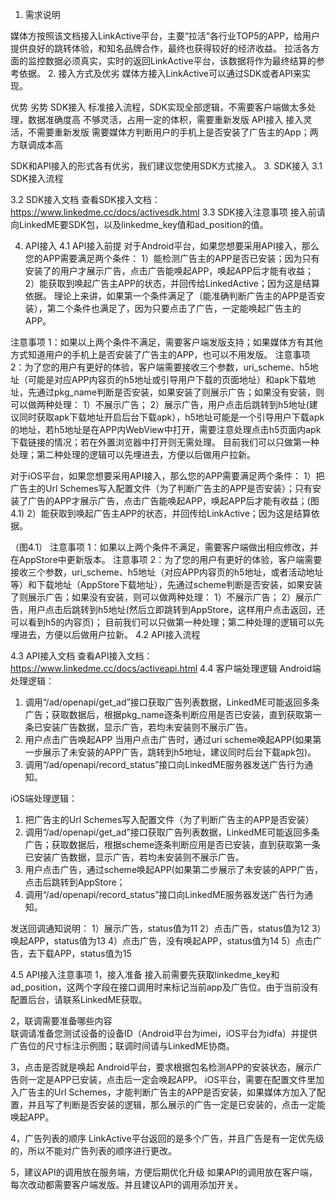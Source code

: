 1. 需求说明

媒体方按照该文档接入LinkActive平台，主要“拉活”各行业TOP5的APP，给用户提供良好的跳转体验，和知名品牌合作，最终也获得较好的经济收益。
拉活各方面的监控数据必须真实，实时的返回LinkActive平台，该数据将作为最终结算的参考依据。
2. 接入方式及优劣
媒体方接入LinkActive可以通过SDK或者API来实现。



优势
劣势
SDK接入
标准接入流程，SDK实现全部逻辑，不需要客户端做太多处理，数据准确度高
不够灵活，占用一定的体积，需要重新发版
API接入
接入灵活，不需要重新发版
需要媒体方判断用户的手机上是否安装了广告主的App；两方联调成本高

SDK和API接入的形式各有优劣，我们建议您使用SDK方式接入。
3.  SDK接入
3.1 SDK接入流程

3.2 SDK接入文档
查看SDK接入文档：https://www.linkedme.cc/docs/activesdk.html
3.3 SDK接入注意事项
接入前请向LinkedME要SDK包，以及linkedme_key值和ad_position的值。

4.  API接入
4.1 API接入前提
对于Android平台，如果您想要采用API接入，那么您的APP需要满足两个条件：
1）能检测广告主的APP是否已安装；因为只有安装了的用户才展示广告，点击广告能唤起APP，唤起APP后才能有收益；
2）能获取到唤起广告主APP的状态，并回传给LinkedActive；因为这是结算依据。
理论上来讲，如果第一个条件满足了（能准确判断广告主的APP是否安装），第二个条件也满足了，因为只要点击了广告，一定能唤起广告主的APP。

注意事项 1：如果以上两个条件不满足，需要客户端发版支持；如果媒体方有其他方式知道用户的手机上是否安装了广告主的APP，也可以不用发版。
注意事项 2：为了您的用户有更好的体验，客户端需要接收三个参数，uri_scheme、h5地址（可能是对应APP内容页的h5地址或引导用户下载的页面地址）和apk下载地址，先通过pkg_name判断是否安装，如果安装了则展示广告；如果没有安装，则可以做两种处理：
1）不展示广告；
2）展示广告，用户点击后跳转到h5地址(建议同时获取apk下载地址开启后台下载apk），h5地址可能是一个引导用户下载apk的地址，若h5地址是在APP内WebView中打开，需要注意处理点击h5页面内apk下载链接的情况；若在外置浏览器中打开则无需处理。
目前我们可以只做第一种处理；第二种处理的逻辑可以先埋进去，方便以后做用户拉新。

对于iOS平台，如果您想要采用API接入，那么您的APP需要满足两个条件：
1）把广告主的Url Schemes写入配置文件（为了判断广告主的APP是否安装）；只有安装了广告的APP才展示广告，点击广告能唤起APP，唤起APP后才能有收益；(图4.1)
2）能获取到唤起广告主APP的状态，并回传给LinkActive；因为这是结算依据。


（图4.1）
注意事项 1：如果以上两个条件不满足，需要客户端做出相应修改，并在AppStore中更新版本。
注意事项 2：为了您的用户有更好的体验，客户端需要接收三个参数，uri_scheme、h5地址（对应APP内容页的h5地址，或者活动地址等）和下载地址（AppStore下载地址），先通过scheme判断是否安装，如果安装了则展示广告；如果没有安装，则可以做两种处理：
1）不展示广告；
2）展示广告，用户点击后跳转到h5地址(然后立即跳转到AppStore，这样用户点击返回，还可以看到h5的内容页)；
目前我们可以只做第一种处理；第二种处理的逻辑可以先埋进去，方便以后做用户拉新。
4.2 API接入流程

4.3 API接入文档
查看API接入文档：https://www.linkedme.cc/docs/activeapi.html
4.4 客户端处理逻辑
Android端处理逻辑：
1. 调用“/ad/openapi/get_ad”接口获取广告列表数据，LinkedME可能返回多条广告；获取数据后，根据pkg_name逐条判断应用是否已安装，直到获取第一条已安装广告数据，显示广告，若均未安装则不展示广告。
2. 用户点击广告唤起APP
  当用户点击广告时，通过uri scheme唤起APP(如果第一步展示了未安装的APP广告，跳转到h5地址，建议同时后台下载apk包)。
3. 调用“/ad/openapi/record_status”接口向LinkedME服务器发送广告行为通知。

iOS端处理逻辑：
1. 把广告主的Url Schemes写入配置文件（为了判断广告主的APP是否安装）
2. 调用“/ad/openapi/get_ad”接口获取广告列表数据，LinkedME可能返回多条广告；获取数据后，根据scheme逐条判断应用是否已安装，直到获取第一条已安装广告数据，显示广告，若均未安装则不展示广告。
3. 用户点击广告，通过scheme唤起APP(如果第二步展示了未安装的APP广告，点击后跳转到AppStore；
4. 调用“/ad/openapi/record_status”接口向LinkedME服务器发送广告行为通知。

发送回调通知说明：
    1）展示广告，status值为11
    2）点击广告，status值为12
    3）唤起APP，status值为13
    4）点击广告，没有唤起APP，status值为14
    5）点击广告，去下载APP，status值为15


4.5 API接入注意事项
1，接入准备
接入前需要先获取linkedme_key和ad_position，这两个字段在接口调用时来标记当前app及广告位。由于当前没有配置后台，请联系LinkedME获取。

2，联调需要准备哪些内容   
联调请准备您测试设备的设备ID（Android平台为imei，iOS平台为idfa）并提供广告位的尺寸标注示例图；联调时间请与LinkedME协商。

3，点击是否就是唤起
Android平台，要求根据包名检测APP的安装状态，展示广告则一定是APP已安装，点击后一定会唤起APP。
iOS平台，需要在配置文件里加入广告主的Url Schemes，才能判断广告主的APP是否安装，如果媒体方加入了配置，并且写了判断是否安装的逻辑，那么展示的广告一定是已安装的，点击一定能唤起APP。

4，广告列表的顺序
LinkActive平台返回的是多个广告，并且广告是有一定优先级的，所以不能对广告列表的顺序进行更改。

5，建议API的调用放在服务端，方便后期优化升级
如果API的调用放在客户端，每次改动都需要客户端发版。并且建议API的调用添加开关。